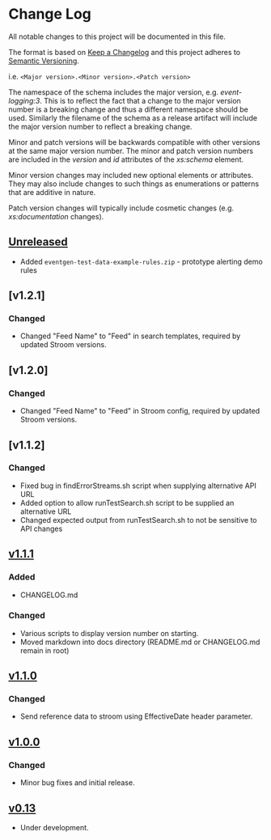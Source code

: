 # Change Log

All notable changes to this project will be documented in this file.

The format is based on [Keep a Changelog](http://keepachangelog.com/) 
and this project adheres to [Semantic Versioning](http://semver.org/).

i.e. `<Major version>.<Minor version>.<Patch version>`

The namespace of the schema includes the major version, e.g. _event-logging:3_. This is to reflect the fact that a change to the major version number is a breaking change and thus a different namespace should be used. Similarly the filename of the schema as a release artifact will include the major version number to reflect a breaking change.

Minor and patch versions will be backwards compatible with other versions at the same major version number. The minor and patch version numbers are included in the _version_ and _id_ attributes of the _xs:schema_ element.

Minor version changes may included new optional elements or attributes. They may also include changes to such things as enumerations or patterns that are additive in nature.

Patch version changes will typically include cosmetic changes (e.g. _xs:documentation_ changes).


## [Unreleased]

* Added `eventgen-test-data-example-rules.zip` - prototype alerting demo rules

## [v1.2.1]

### Changed

* Changed "Feed Name" to "Feed" in search templates, required by updated Stroom versions.


## [v1.2.0]

### Changed

* Changed "Feed Name" to "Feed" in Stroom config, required by updated Stroom versions.

## [v1.1.2]

### Changed

* Fixed bug in findErrorStreams.sh script when supplying alternative API URL
* Added option to allow runTestSearch.sh script to be supplied an alternative URL
* Changed expected output from runTestSearch.sh to not be sensitive to API changes

## [v1.1.1]

### Added

* CHANGELOG.md

### Changed

* Various scripts to display version number on starting.
* Moved markdown into docs directory (README.md or CHANGELOG.md remain in root)

## [v1.1.0] 

### Changed

* Send reference data to stroom using EffectiveDate header parameter.

## [v1.0.0]

### Changed 

* Minor bug fixes and initial release.

## [v0.13]

* Under development.


[Unreleased]: https://github.com/gchq/stroom-data-generator/compare/v1.1.1...HEAD
[v1.1.1]: https://github.com/gchq/stroom-data-generator/compare/v1.1.1...v1.1.o
[v1.1.0]: https://github.com/gchq/event-logging-schema/compare/v1.1.0...v1.0.0
[v1.0.0]: https://github.com/gchq/event-logging-schema/compare/v1.0.0...v0.13
[v0.13]: https://github.com/gchq/event-logging-schema/compare/v0.13...v0.13

